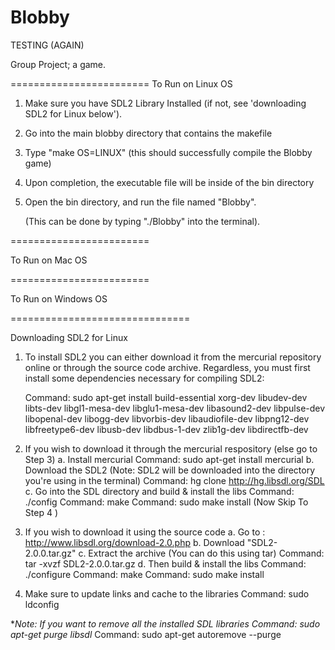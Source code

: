 Blobby
======
TESTING (AGAIN)

Group Project; a game.

========================
To Run on Linux OS

1. Make sure you have SDL2 Library Installed (if not, see 'downloading SDL2 for Linux below').

2. Go into the main blobby directory that contains the makefile

3. Type "make OS=LINUX" (this should successfully compile the Blobby game)

4. Upon completion, the executable file will be inside of the bin directory

5. Open the bin directory, and run the file named "Blobby". 

	(This can be done by typing "./Blobby" into the terminal).


========================

To Run on Mac OS


========================

To Run on Windows OS



===============================

Downloading SDL2 for Linux

1. To install SDL2 you can either download it from the mercurial repository online or through the source code archive.
	Regardless, you must first install some dependencies necessary for compiling SDL2:

	Command: sudo apt-get install build-essential xorg-dev libudev-dev libts-dev libgl1-mesa-dev libglu1-mesa-dev libasound2-dev libpulse-dev libopenal-dev libogg-dev libvorbis-dev libaudiofile-dev libpng12-dev libfreetype6-dev libusb-dev libdbus-1-dev zlib1g-dev libdirectfb-dev 

2. If you wish to download it through the mercurial respository (else go to Step 3)
	a. Install mercurial
		Command: sudo apt-get install mercurial
	b. Download the SDL2 (Note: SDL2 will be downloaded into the directory you're using in the terminal)
		Command: hg clone http://hg.libsdl.org/SDL
	c. Go into the SDL directory and build & install the libs
		Command: ./config
		Command: make
		Command: sudo make install
	(Now Skip To Step 4 )		
	
3. If you wish to download it using the source code
	a. Go to :  http://www.libsdl.org/download-2.0.php 
	b. Download "SDL2-2.0.0.tar.gz"
	c. Extract the archive (You can do this using tar)
		Command: tar -xvzf SDL2-2.0.0.tar.gz
	d. Then build & install the libs
		Command: ./configure
		Command: make
		Command: sudo make install 
4. Make sure to update links and cache to the libraries
	Command: sudo ldconfig

**Note: If you want to remove all the installed SDL libraries
	Command: sudo apt-get purge libsdl*
	Command: sudo apt-get autoremove --purge 
